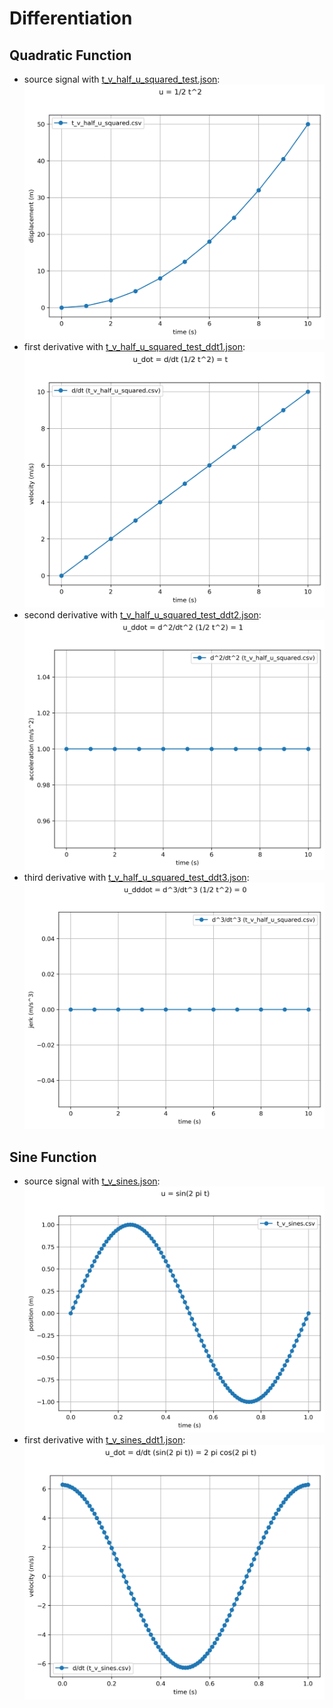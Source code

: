# Differentiation

## Quadratic Function

* source signal with
[t_v_half_u_squared_test.json](t_v_half_u_squared_test.json):
![t_v_half_u_squared_test](t_v_half_u_squared_test.png)
* first derivative with
[t_v_half_u_squared_test_ddt1.json](t_v_half_u_squared_test_ddt1.json):
![t_v_half_u_squared_test_ddt1](t_v_half_u_squared_test_ddt1.png)
* second derivative with
[t_v_half_u_squared_test_ddt2.json](t_v_half_u_squared_test_ddt2.json):
![t_v_half_u_squared_test_ddt2](t_v_half_u_squared_test_ddt2.png)
* third derivative with
[t_v_half_u_squared_test_ddt3.json](t_v_half_u_squared_test_ddt3.json):
![t_v_half_u_squared_test_ddt3](t_v_half_u_squared_test_ddt3.png)

## Sine Function

* source signal with
[t_v_sines.json](t_v_sines.json):
![t_v_sines](t_v_sines.png)
* first derivative with
[t_v_sines_ddt1.json](t_v_sines_ddt1.json):
![t_v_sines_ddt1](t_v_sines_ddt1.png)
